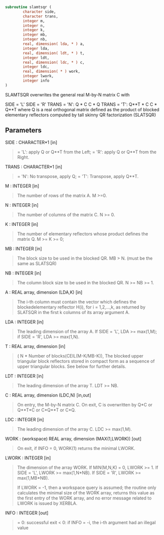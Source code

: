 ```fortran
subroutine slamtsqr (
        character side,
        character trans,
        integer m,
        integer n,
        integer k,
        integer mb,
        integer nb,
        real, dimension( lda, * ) a,
        integer lda,
        real, dimension( ldt, * ) t,
        integer ldt,
        real, dimension( ldc, * ) c,
        integer ldc,
        real, dimension( * ) work,
        integer lwork,
        integer info
)
```

SLAMTSQR overwrites the general real M-by-N matrix C with


SIDE = 'L'     SIDE = 'R'
TRANS = 'N':      Q \* C          C \* Q
TRANS = 'T':      Q\*\*T \* C       C \* Q\*\*T
where Q is a real orthogonal matrix defined as the product
of blocked elementary reflectors computed by tall skinny
QR factorization (SLATSQR)

## Parameters
SIDE : CHARACTER\*1 [in]
> = 'L': apply Q or Q\*\*T from the Left;
> = 'R': apply Q or Q\*\*T from the Right.

TRANS : CHARACTER\*1 [in]
> = 'N':  No transpose, apply Q;
> = 'T':  Transpose, apply Q\*\*T.

M : INTEGER [in]
> The number of rows of the matrix A.  M >=0.

N : INTEGER [in]
> The number of columns of the matrix C. N >= 0.

K : INTEGER [in]
> The number of elementary reflectors whose product defines
> the matrix Q. M >= K >= 0;

MB : INTEGER [in]
> The block size to be used in the blocked QR.
> MB > N. (must be the same as SLATSQR)

NB : INTEGER [in]
> The column block size to be used in the blocked QR.
> N >= NB >= 1.

A : REAL array, dimension (LDA,K) [in]
> The i-th column must contain the vector which defines the
> blockedelementary reflector H(i), for i = 1,2,...,k, as
> returned by SLATSQR in the first k columns of
> its array argument A.

LDA : INTEGER [in]
> The leading dimension of the array A.
> If SIDE = 'L', LDA >= max(1,M);
> if SIDE = 'R', LDA >= max(1,N).

T : REAL array, dimension [in]
> ( N \* Number of blocks(CEIL(M-K/MB-K)),
> The blocked upper triangular block reflectors stored in compact form
> as a sequence of upper triangular blocks.  See below
> for further details.

LDT : INTEGER [in]
> The leading dimension of the array T.  LDT >= NB.

C : REAL array, dimension (LDC,N) [in,out]
> On entry, the M-by-N matrix C.
> On exit, C is overwritten by Q\*C or Q\*\*T\*C or C\*Q\*\*T or C\*Q.

LDC : INTEGER [in]
> The leading dimension of the array C. LDC >= max(1,M).

WORK : (workspace) REAL array, dimension (MAX(1,LWORK)) [out]
> On exit, if INFO = 0, WORK(1) returns the minimal LWORK.

LWORK : INTEGER [in]
> The dimension of the array WORK.
> If MIN(M,N,K) = 0, LWORK >= 1.
> If SIDE = 'L', LWORK >= max(1,N\*NB).
> If SIDE = 'R', LWORK >= max(1,MB\*NB).
> 
> If LWORK = -1, then a workspace query is assumed; the routine
> only calculates the minimal size of the WORK array, returns
> this value as the first entry of the WORK array, and no error
> message related to LWORK is issued by XERBLA.

INFO : INTEGER [out]
> = 0:  successful exit
> < 0:  if INFO = -i, the i-th argument had an illegal value
